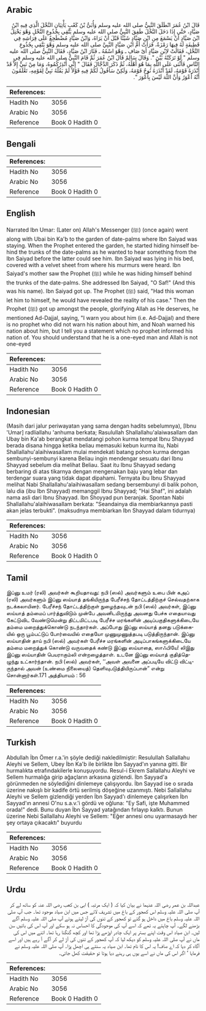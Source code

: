 ## Arabic


<div dir="rtl" lang="ar" style={{fontSize:'larger',backgroundColor:'#f8f9fa',padding:20}}>
قَالَ ابْنُ عُمَرَ انْطَلَقَ النَّبِيُّ صلى الله عليه وسلم وَأُبَىُّ بْنُ كَعْبٍ يَأْتِيَانِ النَّخْلَ الَّذِي فِيهِ ابْنُ صَيَّادٍ، حَتَّى إِذَا دَخَلَ النَّخْلَ طَفِقَ النَّبِيُّ صلى الله عليه وسلم يَتَّقِي بِجُذُوعِ النَّخْلِ وَهْوَ يَخْتِلُ ابْنَ صَيَّادٍ أَنْ يَسْمَعَ مِنِ ابْنِ صَيَّادٍ شَيْئًا قَبْلَ أَنْ يَرَاهُ، وَابْنُ صَيَّادٍ مُضْطَجِعٌ عَلَى فِرَاشِهِ فِي قَطِيفَةٍ لَهُ فِيهَا رَمْزَةٌ، فَرَأَتْ أُمُّ ابْنِ صَيَّادٍ النَّبِيَّ صلى الله عليه وسلم وَهْوَ يَتَّقِي بِجُذُوعِ النَّخْلِ، فَقَالَتْ لاِبْنِ صَيَّادٍ أَىْ صَافِ ـ وَهْوَ اسْمُهُ ـ فَثَارَ ابْنُ صَيَّادٍ، فَقَالَ النَّبِيُّ صلى الله عليه وسلم ‏"‏ لَوْ تَرَكَتْهُ بَيَّنَ ‏"‏‏.‏ وَقَالَ سَالِمٌ قَالَ ابْنُ عُمَرَ ثُمَّ قَامَ النَّبِيُّ صلى الله عليه وسلم فِي النَّاسِ فَأَثْنَى عَلَى اللَّهِ بِمَا هُوَ أَهْلُهُ، ثُمَّ ذَكَرَ الدَّجَّالَ فَقَالَ ‏"‏ إِنِّي أُنْذِرُكُمُوهُ، وَمَا مِنْ نَبِيٍّ إِلاَّ قَدْ أَنْذَرَهُ قَوْمَهُ، لَقَدْ أَنْذَرَهُ نُوحٌ قَوْمَهُ، وَلَكِنْ سَأَقُولُ لَكُمْ فِيهِ قَوْلاً لَمْ يَقُلْهُ نَبِيٌّ لِقَوْمِهِ، تَعْلَمُونَ أَنَّهُ أَعْوَرُ وَأَنَّ اللَّهَ لَيْسَ بِأَعْوَرَ ‏"‏‏.‏
</div>
<div style={{backgroundColor:'#f8f9fa',padding:20, marginBottom: 10}}><table> <thead> <tr> <th>References:</th> <th></th> </tr> </thead> <tbody><tr><td>Hadith No</td><td>3056</td></tr><tr><td>Arabic No</td><td>3056</td></tr><tr><td>Reference</td><td>Book 0 Hadith 0</td></tr></tbody></table></div>

## Bengali


<div dir="ltr" lang="bn" style={{fontSize:'larger',backgroundColor:'#f8f9fa',padding:20}}>

</div>
<div style={{backgroundColor:'#f8f9fa',padding:20, marginBottom: 10}}><table> <thead> <tr> <th>References:</th> <th></th> </tr> </thead> <tbody><tr><td>Hadith No</td><td>3056</td></tr><tr><td>Arabic No</td><td>3056</td></tr><tr><td>Reference</td><td>Book 0 Hadith 0</td></tr></tbody></table></div>

## English


<div dir="ltr" lang="en" style={{fontSize:'larger',backgroundColor:'#f8f9fa',padding:20}}>
Narrated Ibn Umar: (Later on) Allah's Messenger (ﷺ) (once again) went along with Ubai bin Ka'b to the garden of date-palms where Ibn Saiyad was staying. When the Prophet entered the garden, he started hiding himself behind the trunks of the date-palms as he wanted to hear something from the Ibn Saiyad before the latter could see him. Ibn Saiyad was lying in his bed, covered with a velvet sheet from where his murmurs were heard. Ibn Saiyad's mother saw the Prophet (ﷺ) while he was hiding himself behind the trunks of the date-palms. She addressed Ibn Saiyad, "O Saf!" (And this was his name). Ibn Saiyad got up. The Prophet (ﷺ) said, "Had this woman let him to himself, he would have revealed the reality of his case." Then the Prophet (ﷺ) got up amongst the people, glorifying Allah as He deserves, he mentioned Ad-Dajjal, saying, "I warn you about him (i.e. Ad-Dajjal) and there is no prophet who did not warn his nation about him, and Noah warned his nation about him, but I tell you a statement which no prophet informed his nation of. You should understand that he is a one-eyed man and Allah is not one-eyed
</div>
<div style={{backgroundColor:'#f8f9fa',padding:20, marginBottom: 10}}><table> <thead> <tr> <th>References:</th> <th></th> </tr> </thead> <tbody><tr><td>Hadith No</td><td>3056</td></tr><tr><td>Arabic No</td><td>3056</td></tr><tr><td>Reference</td><td>Book 0 Hadith 0</td></tr></tbody></table></div>

## Indonesian


<div dir="ltr" lang="id" style={{fontSize:'larger',backgroundColor:'#f8f9fa',padding:20}}>
(Masih dari jalur periwayatan yang sama dengan hadits sebelumnya), [Ibnu 'Umar] radliallahu 'anhuma berkata; Rasulullah Shallallahu'alaiwasallam dan Ubay bin Ka'ab berangkat mendatangi pohon kurma tempat Ibnu Shayyad berada disana hingga ketika beliau memasuki kebun kurma itu, Nabi Shallallahu'alaihiwasallam mulai mendekati batang pohon kurma dengan sembunyi-sembunyi karena Beliau ingin mendengar sesuatu dari Ibnu Shayyad sebelum dia melihat Beliau. Saat itu Ibnu Shayyad sedang berbaring di atas tikarnya dengan mengenakan baju yang lebar dan terdengar suara yang tidak dapat dipahami. Ternyata ibu Ibnu Shayyad melihat Nabi Shallallahu'alaihiwasallam sedang bersembunyi di balik pohon, lalu dia (ibu Ibn Shayyad) memanggil Ibnu Shayyad; "Hai Shaf", ini adalah nama asli dari Ibnu Shayyad. Ibn Shoyyad pun beranjak. Spontan Nabi Shallallahu'alaihiwasallam berkata: "Seandainya dia membiarkannya pasti akan jelas terbukti". (maksudnya membiarkan Ibn Shayyad dalam tidurnya)
</div>
<div style={{backgroundColor:'#f8f9fa',padding:20, marginBottom: 10}}><table> <thead> <tr> <th>References:</th> <th></th> </tr> </thead> <tbody><tr><td>Hadith No</td><td>3056</td></tr><tr><td>Arabic No</td><td>3056</td></tr><tr><td>Reference</td><td>Book 0 Hadith 0</td></tr></tbody></table></div>

## Tamil


<div dir="ltr" lang="ta" style={{fontSize:'larger',backgroundColor:'#f8f9fa',padding:20}}>
இப்னு உமர் (ரலி) அவர்கள் கூறியதாவது: நபி (ஸல்) அவர்களும் உபை பின் கஅப் (ரலி) அவர்களும் இப்னு ஸய்யாத் தங்கியிருந்த பேரீச்சந் தோட்டத்திற்குச் செல்வதற்காக நடக்கலாயினர். பேரீச்சந் தோட்டத்திற்குள் நுழைந்தவுடன் நபி (ஸல்) அவர்கள், இப்னு ஸய்யாத் தம்மைப் பார்த்துவிடும் முன்பே அவனிடமிருந்து அவனது பேச்சு எதையாவது கேட்டுவிட வேண்டுமென்று திட்டமிட்டபடி பேரீச்ச மரங்களின் அடிப்பகுதிகளுக்கிடையே தம்மை மறைத்துக்கொண்டு நடந்தார்கள். அப்போது இப்னு ஸய்யாத் தனது படுக்கையில் ஒரு பூம்பட்டுப் போர்வையில் எதையோ முணுமுணுத்தபடி படுத்திருந்தான். இப்னு ஸய்யாதின் தாய் நபி (ஸல்) அவர்கள் பேரீச்ச மரங்களின் அடிப்பாகங்களுக்கிடையே தம்மை மறைத்துக் கொண்டு வருவதைக் கண்டு இப்னு ஸய்யாதை, ஸாஃபியே! லிஇது இப்னு ஸய்யாதின் பெயராகும்லி என்றழைத்தாள். உடனே இப்னு ஸய்யாத் குதித்தெழுந்து உட்கார்ந்தான். நபி (ஸல்) அவர்கள், ‘‘அவள் அவனை அப்படியே விட்டு விட்டிருந்தால் அவன் (உண்மை நிலையைத்) தெளிவுபடுத்தியிருப்பான்” என்று சொன்னார்கள்.171 அத்தியாயம் : 56
</div>
<div style={{backgroundColor:'#f8f9fa',padding:20, marginBottom: 10}}><table> <thead> <tr> <th>References:</th> <th></th> </tr> </thead> <tbody><tr><td>Hadith No</td><td>3056</td></tr><tr><td>Arabic No</td><td>3056</td></tr><tr><td>Reference</td><td>Book 0 Hadith 0</td></tr></tbody></table></div>

## Turkish


<div dir="ltr" lang="tr" style={{fontSize:'larger',backgroundColor:'#f8f9fa',padding:20}}>
Abdullah İbn Ömer r.a.'in şöyle dediği nakledilmiştir: Resulullah Sallallahu Aleyhi ve Sellem, Ubey İbn Ka'b ile birlikte İbn Sayyad'ın yanına gitti. Bir hurmalıkta etrafındakilerle konuşuyordu. Resul-i Ekrem Sallallahu Aleyhi ve Sellem hurmalığa girip ağaçların arkasına gizlendi. İbn Sayyad'a görünmeden ne söylediğini dinlemeye çalışıyordu. İbn Sayyad ise o sırada üzerine nakışlı bir kadife örtü serilmiş döşeğine uzanmıştı. Nebi Sallallahu Aleyhi ve Sellem gizlendiği yerden İbn Sayyad'ı dinlemeye çalışırken İbn Sayyad'ın annesi O'nu s.a.v.'i gördü ve oğluna: "Ey Safi, işte Muhammed orada!" dedi. Bunu duyan İbn Sayyad yatağından fırlayıp kalktı. Bunun üzerine Nebi Sallallahu Aleyhi ve Sellem: "Eğer annesi onu uyarmasaydı her şey ortaya çıkacaktı" buyurdu
</div>
<div style={{backgroundColor:'#f8f9fa',padding:20, marginBottom: 10}}><table> <thead> <tr> <th>References:</th> <th></th> </tr> </thead> <tbody><tr><td>Hadith No</td><td>3056</td></tr><tr><td>Arabic No</td><td>3056</td></tr><tr><td>Reference</td><td>Book 0 Hadith 0</td></tr></tbody></table></div>

## Urdu


<div dir="rtl" lang="ur" style={{fontSize:'larger',backgroundColor:'#f8f9fa',padding:20}}>
عبداللہ بن عمر رضی اللہ عنہما نے بیان کیا کہ ( ایک مرتبہ ) ابی بن کعب رضی اللہ عنہ کو ساتھ لے کر آپ صلی اللہ علیہ وسلم اس کھجور کے باغ میں تشریف لائے جس میں ابن صیاد موجود تھا۔ جب آپ صلی اللہ علیہ وسلم باغ میں داخل ہو گئے تو کھجور کے تنوں کی آڑ لیتے ہوئے آپ صلی اللہ علیہ وسلم آگے بڑھنے لگے۔ آپ چاہتے یہ تھے کہ اسے آپ کی موجودگی کا احساس نہ ہو سکے اور آپ اس کی باتیں سن لیں۔ ابن صیاد اس وقت اپنے بستر پر ایک چادر اوڑھے پڑا تھا اور کچھ گنگنا رہا تھا۔ اتنے میں اس کی ماں نے آپ صلی اللہ علیہ وسلم کو دیکھ لیا کہ آپ کھجور کے تنوں کی آڑ لے کر آگے آ رہے ہیں اور اسے آگاہ کر دیا کہ اے صاف! یہ اس کا نام تھا۔ ابن صیاد یہ سنتے ہی اچھل پڑا۔ آپ صلی اللہ علیہ وسلم نے فرمایا ‘ اگر اس کی ماں نے اسے یوں ہی رہنے دیا ہوتا تو حقیقت کھل جاتی۔
</div>
<div style={{backgroundColor:'#f8f9fa',padding:20, marginBottom: 10}}><table> <thead> <tr> <th>References:</th> <th></th> </tr> </thead> <tbody><tr><td>Hadith No</td><td>3056</td></tr><tr><td>Arabic No</td><td>3056</td></tr><tr><td>Reference</td><td>Book 0 Hadith 0</td></tr></tbody></table></div>